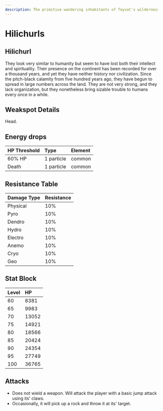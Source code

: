 ```yaml
---
description: The primitive wandering inhabitants of Teyvat's wildernesses..
---
```


# Hilichurls

## Hilichurl

They look very similar to humanity but seem to have lost both their intellect and spirituality. Their presence on the continent has been recorded for over a thousand years, and yet they have neither history nor civilization. Since the pitch-black calamity from five hundred years ago, they have begun to spread in large numbers across the land. They are not very strong, and they lack organization, but they nonetheless bring sizable trouble to humans every once in a while.

## Weakspot Details

Head.

## Energy drops

| HP Threshold | Type | Element |
| :--- | :--- | :--- |
| 60% HP | 1 particle |  common |
| Death | 1 particle | common | 

## Resistance Table

| Damage Type | Resistance |
| :--- | :--- |
| Physical | 10% |
| Pyro | 10% |
| Dendro | 10% |
| Hydro | 10% |
| Electro | 10% |
| Anemo | 10% |
| Cryo | 10% |
| Geo | 10% |

## Stat Block

| Level | HP |
| :--- | :--- |
| 60 | 8381 |
| 65 | 9983 |
| 70 | 13052 |
| 75 | 14921 |
| 80 | 18566 |
| 85 | 20424 |
| 90 | 24354 |
| 95 | 27749 |
| 100 | 36765 |

## Attacks

* Does not wield a weapon. Will attack the player with a basic jump attack using its' claws.
* Occasionally, it will pick up a rock and throw it at its' target.
